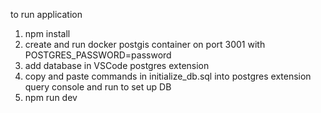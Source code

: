 to run application
1. npm install
2. create and run docker postgis container on port 3001 with POSTGRES_PASSWORD=password
3. add database in VSCode postgres extension
4. copy and paste commands in initialize_db.sql into postgres extension query console and run to set up DB
5. npm run dev